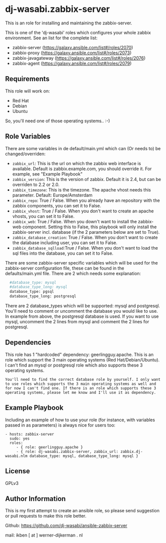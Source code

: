 dj-wasabi.zabbix-server
=========

This is an role for installing and maintaining the zabbix-server. 

This is one of the 'dj-wasabi' roles which configures your whole zabbix environment. See an list for the complete list:

 * zabbix-server (https://galaxy.ansible.com/list#/roles/2070)
 * zabbix-proxy (https://galaxy.ansible.com/list#/roles/2073)
 * zabbix-javagateway (https://galaxy.ansible.com/list#/roles/2076)
 * zabbix-agent (https://galaxy.ansible.com/list#/roles/2079)

Requirements
------------

This role will work on:
* Red Hat
* Debian
* Ubuntu

So, you'll need one of those operating systems.. :-)

Role Variables
--------------

There are some variables in de default/main.yml which can (Or needs to) be changed/overriden:
* `zabbix_url`: This is the url on which the zabbix web interface is available. Default is zabbix.example.com, you should override it. For example, see "Example Playbook"
* `zabbix_version`: This is the version of zabbix. Default it is 2.4, but can be overriden to 2.2 or 2.0.
* `zabbix_timezone`: This is the timezone. The apache vhost needs this parameter. Default: Europe/Amsterdam
* `zabbix_repo`: True / False. When you already have an repository with the zabbix components, you can set it to False.
* `zabbix_vhost`: True / False. When you don't want to create an apache vhosts, you can set it to False.
* `zabbix_web`: True / False. When you down't want to install the zabbix-web component. Setting this to False, this playbook will only install the zabbix-server incl. database (if the 2 parameters below are set to True).
* `zabbix_database_creation`: True / False. When you don't want to create the database including user, you can set it to False.
* `zabbix_database_sqlload`:True / False. When you don't want to load the sql files into the database, you can set it to False.

There are some zabbix-server specific variables which will be used for the zabbix-server configuration file, these can be found in the defaults/main.yml file. There are 2 which needs some explanation:
```bash
  #database_type: mysql
  #database_type_long: mysql
  database_type: pgsql
  database_type_long: postgresql
```

There are 2 database_types which will be supported: mysql and postgresql. You'll need to comment or uncomment the database you would like to use. In example from above, the postgresql database is used. If you want to use mysql, uncomment the 2 lines from mysql and comment the 2 lines for postgresql.

Dependencies
------------

This role has 1 "hardcoded" dependency: geerlingguy.apache. This is an role which support the 3 main operating systems (Red Hat/Debian/Ubuntu). I can't find an mysql or postgresql role which also supports these 3 operating systems.

```text
You'll need to find the correct database role by yourself. I only want to use roles which supports the 3 main operating systems as well and for now I can't find one. If there is an role which supports these 3 operating systems, please let me know and I'll use it as dependency.
```

Example Playbook
----------------

Including an example of how to use your role (for instance, with variables passed in as parameters) is always nice for users too:

    - hosts: zabbix-server
      sudo: yes
      roles:
         - { role: geerlingguy.apache }
         - { role: dj-wasabi.zabbix-server, zabbix_url: zabbix.dj-wasabi.nlm database_type: mysql, database_type_long: mysql }

License
-------

GPLv3

Author Information
------------------

This is my first attempt to create an ansible role, so please send suggestion or pull requests to make this role better. 

Github: https://github.com/dj-wasabi/ansible-zabbix-server

mail: ikben [ at ] werner-dijkerman . nl
